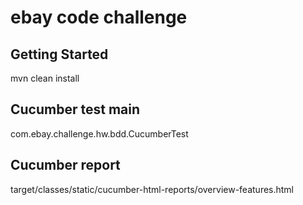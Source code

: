 # ebay code challenge

## Getting Started

mvn clean install

## Cucumber test main 

com.ebay.challenge.hw.bdd.CucumberTest

## Cucumber report

target/classes/static/cucumber-html-reports/overview-features.html
